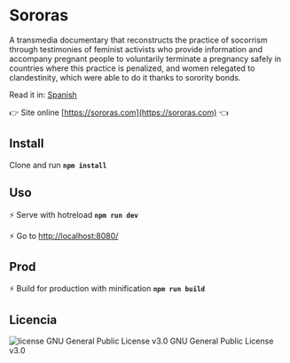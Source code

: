 # Sororas

A transmedia documentary that reconstructs the practice of socorrism through testimonies of feminist activists who provide information and accompany pregnant people to voluntarily terminate a pregnancy safely in countries where this practice is penalized, and women relegated to clandestinity, which were able to do it thanks to sorority bonds.

Read it in: [Spanish](README.es.md)

:point_right: Site online [https://sororas.com](https://sororas.com) :point_left:

## Install

Clone and run **`npm install`**

## Uso

 :zap: Serve with hotreload **`npm run dev`**

 :zap: Go to [http://localhost:8080/](http://localhost:8080/)

## Prod

 :zap: Build for production with minification **`npm run build`**

## Licencia

<img src="https://img.shields.io/badge/license-GPL--3-brightgreen" alt="license GNU General Public License v3.0"> GNU General Public License v3.0

